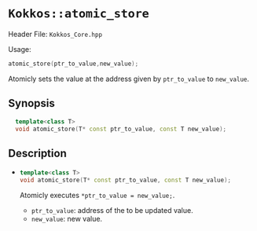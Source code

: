 # `Kokkos::atomic_store`

Header File: `Kokkos_Core.hpp`

Usage:
  ```c++
  atomic_store(ptr_to_value,new_value);
  ```

Atomicly sets the value at the address given by `ptr_to_value` to `new_value`.

## Synopsis

```c++
  template<class T>
  void atomic_store(T* const ptr_to_value, const T new_value);
```

## Description

* ```c++
  template<class T>
  void atomic_store(T* const ptr_to_value, const T new_value);
  ```

  Atomicly executes `*ptr_to_value = new_value;`. 
  * `ptr_to_value`: address of the to be updated value.
  * `new_value`: new value.


